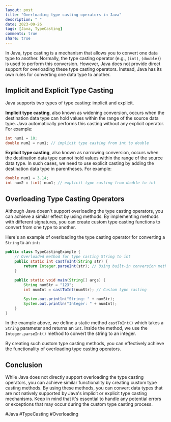 ```yaml
---
layout: post
title: "Overloading type casting operators in Java"
description: " "
date: 2023-09-26
tags: [Java, TypeCasting]
comments: true
share: true
---
```


In Java, type casting is a mechanism that allows you to convert one data type to another. Normally, the type casting operator (e.g., `(int)`, `(double)`) is used to perform this conversion. However, Java does not provide direct support for overloading these type casting operators. Instead, Java has its own rules for converting one data type to another.

## Implicit and Explicit Type Casting

Java supports two types of type casting: implicit and explicit.

**Implicit type casting**, also known as widening conversion, occurs when the destination data type can hold values within the range of the source data type. Java automatically performs this casting without any explicit operator. For example:

```java
int num1 = 10;
double num2 = num1; // implicit type casting from int to double
```

**Explicit type casting**, also known as narrowing conversion, occurs when the destination data type cannot hold values within the range of the source data type. In such cases, we need to use explicit casting by adding the destination data type in parentheses. For example:

```java
double num1 = 3.14;
int num2 = (int) num1; // explicit type casting from double to int
```

## Overloading Type Casting Operators

Although Java doesn't support overloading the type casting operators, you can achieve a similar effect by using methods. By implementing methods with different signatures, you can create custom type casting functions to convert from one type to another.

Here's an example of overloading the type casting operator for converting a `String` to an `int`:

```java
public class TypeCastingExample {
    // Overloaded method for type casting String to int
    public static int castToInt(String str) {
        return Integer.parseInt(str); // Using built-in conversion method
    }
  
    public static void main(String[] args) {
        String numStr = "123";
        int numInt = castToInt(numStr); // Custom type casting

        System.out.println("String: " + numStr);
        System.out.println("Integer: " + numInt);
    }
}
```

In the example above, we define a static method `castToInt()` which takes a `String` parameter and returns an `int`. Inside the method, we use the `Integer.parseInt()` method to convert the string to an integer.

By creating such custom type casting methods, you can effectively achieve the functionality of overloading type casting operators.

## Conclusion

While Java does not directly support overloading the type casting operators, you can achieve similar functionality by creating custom type casting methods. By using these methods, you can convert data types that are not natively supported by Java's implicit or explicit type casting mechanisms. Keep in mind that it's essential to handle any potential errors or exceptions that may occur during the custom type casting process.

#Java #TypeCasting #Overloading